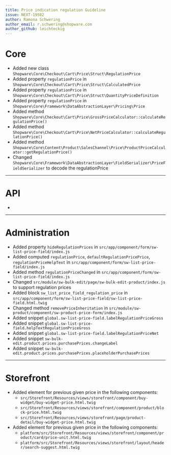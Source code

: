 ```yaml
---
title: Price indication regulation Guideline
issue: NEXT-19582
author: Ramona Schwering
author_email: r.schwering@shopware.com
author_github: leichteckig
---
```

# Core
* Added new class `Shopware\Core\Checkout\Cart\Price\Struct\RegulationPrice`
* Added property `regulationPrice` in `Shopware\Core\Checkout\Cart\Price\Struct\CalculatedPrice`
* Added property `regulationPrice` in `Shopware\Core\Checkout\Cart\Price\Struct\QuantityPriceDefinition`
* Added property `regulationPrice` in `Shopware\Core\Framework\DataAbstractionLayer\Pricing\Price`
* Added method `Shopware\Core\Checkout\Cart\Price\GrossPriceCalculator::calculateRegulationPrice()`
* Added method `Shopware\Core\Checkout\Cart\Price\NetPriceCalculator::calculateRegulationPrice()`
* Added method `Shopware\Core\Content\Product\SalesChannel\Price\ProductPriceCalculator::getRegulationPrice()`
* Changed `Shopware\Core\Framework\DataAbstractionLayer\FieldSerializer\PriceFieldSerializer` to decode the regulationPrice
___
# API
*
___
# Administration
* Added property `hideRegulationPrices` in `src/app/component/form/sw-list-price-field/index.js`
* Added computed `regulationPrice`, `defaultRegulationPricePrice`, `regulationPriceHelpText` in `src/app/component/form/sw-list-price-field/index.js`
* Added method `regulationPriceChanged` in `src/app/component/form/sw-list-price-field/index.js`
* Changed `src/module/sw-bulk-edit/page/sw-bulk-edit-product/index.js` to support regulation prices 
* Added block `sw_list_price_field_regulation_price` in `src/app/component/form/sw-list-price-field/sw-list-price-field.html.twig`
* Changed method `removePriceInheritation` in `src/module/sw-product/component/sw-product-price-form/index.js`
* Added snippet `global.sw-list-price-field.labelRegulationPriceGross`
* Added snippet `global.sw-list-price-field.helpTextRegulationPriceGross`
* Added snippet `global.sw-list-price-field.labelRegulationPriceNet`
* Added snippet `sw-bulk-edit.product.prices.purchasePrices.changeLabel`
* Added snippet `sw-bulk-edit.product.prices.purchasePrices.placeholderPurchasePrices`
___
# Storefront
* Added element for previous given price in the following components:
  * `src/Storefront/Resources/views/storefront/component/buy-widget/buy-widget-price.html.twig`
  * `src/Storefront/Resources/views/storefront/component/product/block-price.html.twig`
  * `src/Storefront/Resources/views/storefront/page/product-detail/buy-widget-price.html.twig`
* Added element for previous given price in the following components:
  * `platform/src/Storefront/Resources/views/storefront/component/product/card/price-unit.html.twig`
  * `platform/src/Storefront/Resources/views/storefront/layout/header/search-suggest.html.twig`
